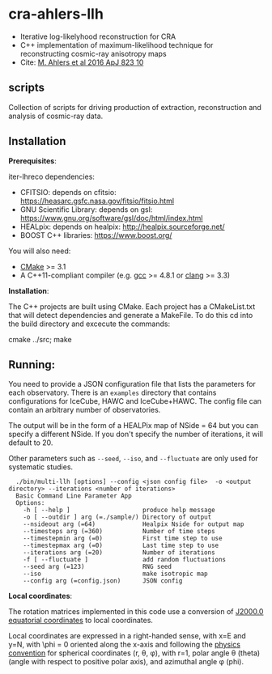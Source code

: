 # cra-ahlers-llh
* Iterative log-likelyhood reconstruction for CRA
* C++ implementation of maximum-likelihood technique for reconstructing cosmic-ray anisotropy maps
* Cite: [M. Ahlers et al 2016 ApJ 823 10](http://iopscience.iop.org/article/10.3847/0004-637X/823/1/10)

## scripts
Collection of scripts for driving production of extraction, reconstruction and analysis of cosmic-ray data.


## Installation


**Prerequisites**:

iter-lhreco dependencies:

* CFITSIO: depends on cfitsio: https://heasarc.gsfc.nasa.gov/fitsio/fitsio.html 
* GNU Scientific Library: depends on gsl: https://www.gnu.org/software/gsl/doc/html/index.html
* HEALpix: depends on healpix: http://healpix.sourceforge.net/
* BOOST C++ libraries: https://www.boost.org/

You will also need:

* [CMake](https://cmake.org) >= 3.1
* A C++11-compliant compiler (e.g. [gcc](https://gcc.gnu.org) >= 4.8.1 or [clang](https://clang.llvm.org) >= 3.3)


**Installation**:

The C++ projects are built using CMake.
Each project has a CMakeList.txt that will detect dependencies and generate a MakeFile. To do this cd into the build directory and excecute the commands:

  cmake ../src;
  make


## Running:

You need to provide a JSON configuration file that lists the parameters for each observatory. There is an ``examples`` directory that contains configurations for IceCube, HAWC and IceCube+HAWC. The config file can contain an arbitrary number of observatories. 

The output will be in the form of a HEALPix map of NSide = 64 but you can specify a different NSide. If you don't specify the number of iterations, it will default to 20. 

Other parameters such as ``--seed``, ``--iso``, and ``--fluctuate`` are only used for systematic studies.

````{verbatim}
  ./bin/multi-llh [options] --config <json config file>  -o <output directory> --iterations <number of iterations> 
  Basic Command Line Parameter App
  Options:
    -h [ --help ]                    produce help message
    -o [ --outdir ] arg (=./sample/) Directory of output
    --nsideout arg (=64)             Healpix Nside for output map
    --timesteps arg (=360)           Number of time steps
    --timestepmin arg (=0)           First time step to use
    --timestepmax arg (=0)           Last time step to use
    --iterations arg (=20)           Number of iterations
    -f [ --fluctuate ]               add random fluctuations
    --seed arg (=123)                RNG seed
    --iso                            make isotropic map
    --config arg (=config.json)      JSON config
````

**Local coordinates**:

The rotation matrices implemented in this code use a conversion of [J2000.0 equatorial coordinates](http://en.wikipedia.org/wiki/Epoch_(astronomy)) to local coordinates.

Local coordinates are expressed in a right-handed sense, with x=E and y=N, with \phi = 0 oriented along the x-axis and following 
the [physics convention](https://en.wikipedia.org/wiki/Spherical_coordinate_system) for spherical coordinates (r, θ, φ), with r=1, polar angle θ (theta) (angle with respect to positive polar axis), and azimuthal angle φ (phi).


